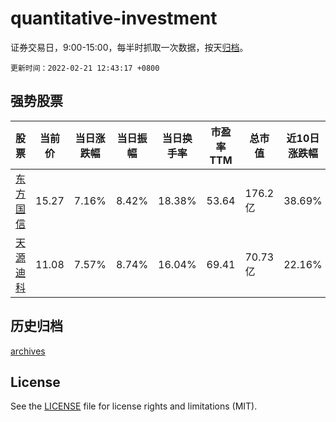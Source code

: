 # quantitative-investment

证券交易日，9:00-15:00，每半时抓取一次数据，按天[归档](archives)。

`更新时间：2022-02-21 12:43:17 +0800`

## 强势股票

|股票|当前价|当日涨跌幅|当日振幅|当日换手率|市盈率TTM|总市值|近10日涨跌幅|
|----|----|----|----|----|----|----|----|
|[东方国信](https://xueqiu.com/S/SZ300166)|15.27|7.16%|8.42%|18.38%|53.64|176.2亿|38.69%|
|[天源迪科](https://xueqiu.com/S/SZ300047)|11.08|7.57%|8.74%|16.04%|69.41|70.73亿|22.16%|

## 历史归档

[archives](archives)

## License

See the [LICENSE](LICENSE) file for license rights and limitations (MIT).